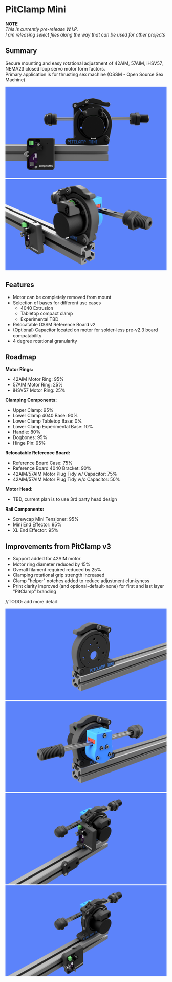 # PitClamp Mini
**NOTE**  
_This is currently pre-release W.I.P._  
_I am releasing select files along the way that can be used for other projects_  

## Summary    
Secure mounting and easy rotational adjustment of 42AIM, 57AIM, iHSV57, NEMA23 closed loop servo motor form factors.  
Primary application is for thrusting sex machine (OSSM - Open Source Sex Machine)

![](BETA/Images/PitClamp_Mini_Profile.png)
![](BETA/Images/PitClamp_Mini_Motor_Front.png)


## Features  
  - Motor can be completely removed from mount    
  - Selection of bases for different use cases
    - 4040 Extrusion
    - Tabletop compact clamp
    - Experimental TBD
  - Relocatable OSSM Reference Board v2  
  - (Optional) Capacitor located on motor for solder-less pre-v2.3 board compatability  
  - 4 degree rotational granularity  
    
## Roadmap  
**Motor Rings:**
  - 42AIM Motor Ring: 95%  
  - 57AIM Motor Ring: 25%
  - iHSV57 Motor Ring: 25%

**Clamping Components:**
  - Upper Clamp: 95%  
  - Lower Clamp 4040 Base: 90%  
  - Lower Clamp Tabletop Base: 0%
  - Lower Clamp Experimental Base: 10%
  - Handle: 80%  
  - Dogbones: 95%  
  - Hinge Pin: 95%

**Relocatable Reference Board:**
  - Reference Board Case: 75%  
  - Reference Board 4040 Bracket: 90%
  - 42AIM/57AIM Motor Plug Tidy w/ Capacitor: 75%
  - 42AIM/57AIM Motor Plug Tidy w/o Capacitor: 50%

**Motor Head:**
  - TBD, current plan is to use 3rd party head design

**Rail Components:**
  - Screwcap Mini Tensioner: 95%
  - Mini End Effector: 95%
  - XL End Effector: 95%

## Improvements from PitClamp v3 
  - Support added for 42AIM motor  
  - Motor ring diameter reduced by 15%  
  - Overall filament required reduced by 25%  
  - Clamping rotational grip strength increased  
  - Clamp "helper" notches added to reduce adjustment clunkyness  
  - Print clarity improved (and optional-default-none) for first and last layer "PitClamp" branding  
  


//TODO: add more detail  


![](BETA/Images/PitClamp_Mini_Primary_Bare.png)
![](BETA/Images/PitClamp_Mini_Primary_Built.png)
![](BETA/Images/PitClamp_Mini_Overall_Board_Attached.png)
![](BETA/Images/PitClamp_Mini_Overall_Board_External.png)

